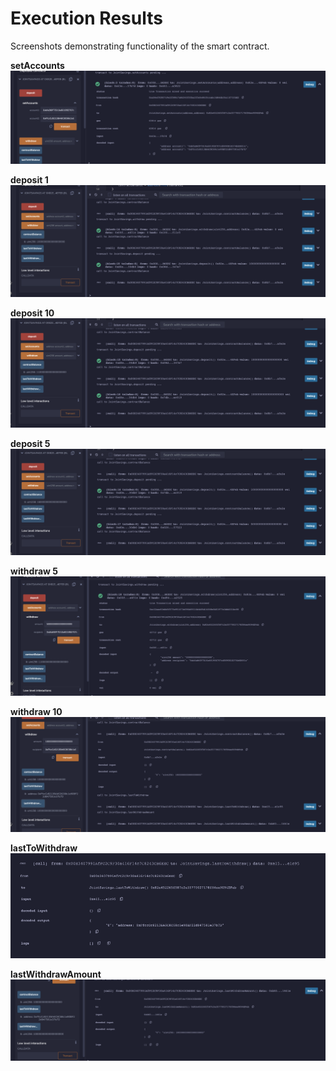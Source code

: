 # Execution Results
Screenshots demonstrating functionality of the smart contract.

**setAccounts**
![SetAccounts](./01_set_accounts.png)  

**deposit 1**
![SetAccounts](./02_deposit_1_ether_as_wei.png)  

**deposit 10**
![deposit 10 eth](./03_deposit_10_ether_as_wei.png)  

**deposit 5**
![deposit 10 eth](./04_deposit_5_ether.png)  

**withdraw 5**
![withdraw 5 to acct1](./05_withdraw_5eth_to_account1.png)  

**withdraw 10**
![withdraw 10 eth to account2](./07_withdraw_10eth_to_account2.png)  

**lastToWithdraw**
![lastToWithdraw](./08_lastToWithdraw_output.png)  

**lastWithdrawAmount**
![lastWithdrawAmount](./09_lastWithdrawAmount_output.png)  
